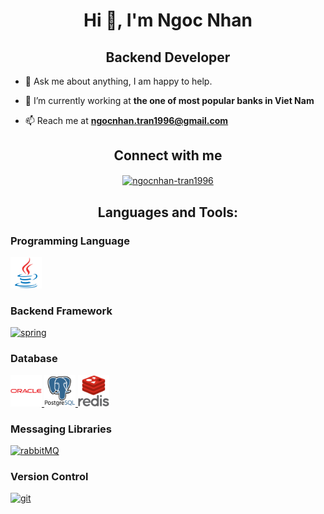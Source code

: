 <h1 align="center">Hi 👋, I'm Ngoc Nhan</h1>

<h2 align="center">Backend Developer</h2>

- 💬 Ask me about anything, I am happy to help.

- 🔭 I’m currently working at **the one of most popular banks in Viet Nam**

- 📫 Reach me at **ngocnhan.tran1996@gmail.com**

<h2 align="center">Connect with me</h2>
<p align="center">
<a href="https://linkedin.com/in/ngocnhan-tran1996" target="blank">
    <img align="center" src="https://raw.githubusercontent.com/rahuldkjain/github-profile-readme-generator/master/src/images/icons/Social/linked-in-alt.svg" alt="ngocnhan-tran1996" height="30" width="40" />
</a>
</p>

<h2 align="center">Languages and Tools:</h2>

### Programming Language

<a href="https://www.java.com" target="_blank" rel="noreferrer">
  <img src="https://raw.githubusercontent.com/devicons/devicon/master/icons/java/java-original.svg" alt="java" width="50" height="50" />
</a>

### Backend Framework

<a href="https://spring.io/" target="_blank" rel="noreferrer">
  <img src="https://www.vectorlogo.zone/logos/springio/springio-icon.svg" alt="spring" width="50" height="50" />
</a>

### Database

<a href="https://www.oracle.com/" target="_blank" rel="noreferrer">
  <img src="https://raw.githubusercontent.com/devicons/devicon/master/icons/oracle/oracle-original.svg" alt="oracle" width="50" height="50" />
</a>

<a href="https://www.postgresql.org" target="_blank" rel="noreferrer">
  <img src="https://raw.githubusercontent.com/devicons/devicon/master/icons/postgresql/postgresql-original-wordmark.svg" alt="postgresql" width="50" height="50" />
</a>

<a href="https://redis.io" target="_blank" rel="noreferrer">
  <img src="https://raw.githubusercontent.com/devicons/devicon/master/icons/redis/redis-original-wordmark.svg" alt="redis" width="50" height="50" />
</a>

### Messaging Libraries

<a href="https://www.rabbitmq.com" target="_blank" rel="noreferrer">
  <img src="https://www.vectorlogo.zone/logos/rabbitmq/rabbitmq-icon.svg" alt="rabbitMQ" width="50" height="50" />
</a>

### Version Control

<a href="https://git-scm.com/" target="_blank" rel="noreferrer">
  <img src="https://www.vectorlogo.zone/logos/git-scm/git-scm-icon.svg" alt="git" width="50" height="50" />
</a>